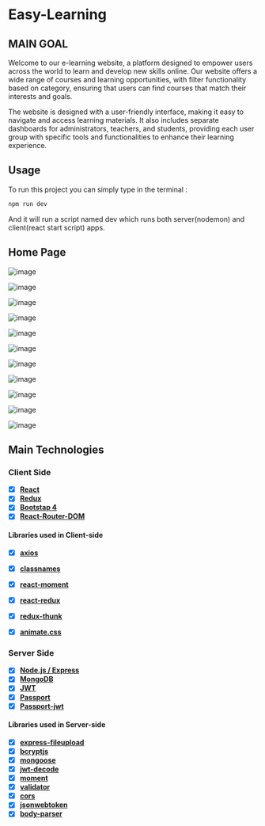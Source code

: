 # Easy-Learning
## MAIN GOAL
Welcome to our e-learning website, a platform designed to empower users across the world to learn and develop new skills online. Our website offers a wide range of courses and learning opportunities, with filter functionality based on category, ensuring that users can find courses that match their interests and goals.

The website is designed with a user-friendly interface, making it easy to navigate and access learning materials. It also includes separate dashboards for administrators, teachers, and students, providing each user group with specific tools and functionalities to enhance their learning experience.

## Usage 
To run this project you can simply type in the terminal : 
```bash 
npm run dev 
```
And it will run a script named dev which runs both server(nodemon) and client(react start script) apps.

## Home Page

![image](https://user-images.githubusercontent.com/88181451/221212020-b8895bc1-5f22-48e5-8bf6-eedbb46f7da0.png)

![image](https://user-images.githubusercontent.com/88181451/221212873-dae6935a-d736-4f12-8e2f-d71959e6a113.png)

![image](https://user-images.githubusercontent.com/88181451/221213015-75669f37-8d50-4929-a574-2ecebb49a0fb.png)

![image](https://user-images.githubusercontent.com/88181451/221213212-3ddeb54a-3d61-486c-8e15-19ed29a465cd.png)

![image](https://user-images.githubusercontent.com/88181451/221213443-0f382f56-b4b1-45ff-ac7e-a816ef9728c3.png)

![image](https://user-images.githubusercontent.com/88181451/221213578-49277f3b-3d34-4dc6-a64f-67054a657fb0.png)

![image](https://user-images.githubusercontent.com/88181451/221213684-9e514b95-782c-4db7-a923-ae7abfad8719.png)

![image](https://user-images.githubusercontent.com/88181451/221213838-15f3523b-36d4-472f-8478-e6572f28f567.png)

![image](https://user-images.githubusercontent.com/88181451/221214010-ee6d09ae-5433-4414-83d5-c62debf969f1.png)

![image](https://user-images.githubusercontent.com/88181451/221214093-8a0140b3-69e5-4529-9447-46cb4d15ca78.png)

![image](https://user-images.githubusercontent.com/88181451/221214129-c6cf5cf2-b6a8-4df3-a202-b5a57d05f94e.png)


## Main Technologies

### Client Side

- [x] **[React](https://github.com/facebook/react)**
- [x] **[Redux](https://github.com/reactjs/redux)**
- [x] **[Bootstap 4](https://github.com/twbs/bootstrap/tree/v4-dev)**
- [x] **[React-Router-DOM](https://github.com/ReactTraining/react-router/tree/master/packages/react-router-dom)**

#### Libraries used in Client-side

- [x] **[axios](https://github.com/axios/axios)**
- [x] **[classnames](https://github.com/JedWatson/classnames)**
- [x] **[react-moment](https://github.com/headzoo/react-moment)**
- [x] **[react-redux](https://github.com/reduxjs/react-redux)**
- [x] **[redux-thunk](https://github.com/reduxjs/redux-thunk)**
- [x] **[animate.css]()**


### Server Side

- [x] **[Node.js / Express](https://github.com/expressjs/express)**
- [x] **[MongoDB](https://github.com/mongodb/mongo)**
- [x] **[JWT](https://github.com/auth0/node-jsonwebtoken)**
- [x] **[Passport](http://www.passportjs.org/)**
- [x] **[Passport-jwt](https://github.com/themikenicholson/passport-jwt)**

#### Libraries used in Server-side

- [x] **[express-fileupload](https://github.com/dcodeIO/bcrypt.js)**
- [x] **[bcryptjs](https://github.com/dcodeIO/bcrypt.js)**
- [x] **[mongoose](http://mongoosejs.com/)**
- [x] **[jwt-decode](https://github.com/auth0/jwt-decode)**
- [x] **[moment](https://momentjs.com/)**
- [x] **[validator](https://github.com/chriso/validator.js)**
- [x] **[cors]()**
- [x] **[jsonwebtoken]()**
- [x] **[body-parser]()**

